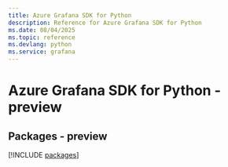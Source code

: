 ```yaml
---
title: Azure Grafana SDK for Python
description: Reference for Azure Grafana SDK for Python
ms.date: 08/04/2025
ms.topic: reference
ms.devlang: python
ms.service: grafana
---
```

# Azure Grafana SDK for Python - preview
## Packages - preview
[!INCLUDE [packages](grafana-index.md)]